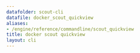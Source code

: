 ```yaml
---
datafolder: scout-cli
datafile: docker_scout_quickview
aliases:
- /engine/reference/commandline/scout_quickview
title: docker scout quickview
layout: cli
---
```


<!--
此页面是根据 Docker 源代码自动生成的。如果您想建议更改此处显示的文本，请在 GitHub 上的源代码仓库中打开一个工单：

https://github.com/docker/scout-cli
-->
